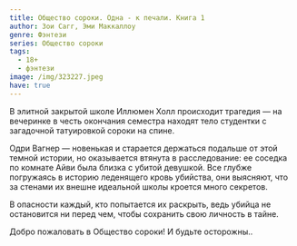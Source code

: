 ```yaml
---
title: Общество сороки. Одна - к печали. Книга 1
author: Зои Сагг, Эми Маккаллоу
genre: Фэнтези
series: Общество сороки
tags:
  - 18+
  - фэнтези
image: /img/323227.jpeg
have: true
---
```

В элитной закрытой школе Иллюмен Холл происходит трагедия — на вечеринке в честь окончания семестра находят тело студентки с загадочной татуировкой сороки на спине.

Одри Вагнер — новенькая и старается держаться подальше от этой темной истории, но оказывается втянута в расследование: ее соседка по комнате Айви была близка с убитой девушкой. Все глубже погружаясь в историю леденящего кровь убийства, они выясняют, что за стенами их внешне идеальной школы кроется много секретов.

В опасности каждый, кто попытается их раскрыть, ведь убийца не остановится ни перед чем, чтобы сохранить свою личность в тайне.

Добро пожаловать в Общество сороки! И будьте осторожны..